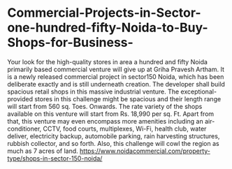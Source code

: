 # Commercial-Projects-in-Sector-one-hundred-fifty-Noida-to-Buy-Shops-for-Business-
Your look for the high-quality stores in area a hundred and fifty Noida primarily based commercial venture will give up at Griha Pravesh Artham. It is a newly released commercial project in sector150 Noida, which has been deliberate exactly and is still underneath creation. The developer shall build spacious retail shops in this massive industrial venture. The exceptional-provided stores in this challenge might be spacious and their length range will start from 560 sq. Toes. Onwards. The rate variety of the shops available on this venture will start from Rs. 18,990 per sq. Ft. Apart from that, this venture may even encompass more amenities including an air-conditioner, CCTV, food courts, multiplexes, Wi-Fi, health club, water deliver, electricity backup, automobile parking, rain harvesting structures, rubbish collector, and so forth. Also, this challenge will cowl the region as much as 7 acres of land.   https://www.noidacommercial.com/property-type/shops-in-sector-150-noida/ 
